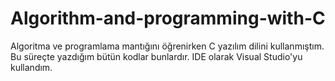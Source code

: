 # Algorithm-and-programming-with-C

Algoritma ve programlama mantığını öğrenirken C yazılım dilini kullanmıştım. 
Bu süreçte yazdığım bütün kodlar bunlardır. 
IDE olarak Visual Studio'yu kullandım. 
